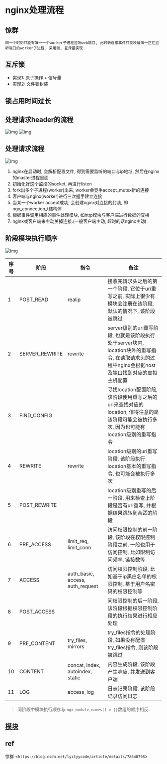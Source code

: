 # nginx处理流程

## 惊群

    同一个时刻只能有唯一一个worker子进程监听web端口, 此时新连接事件只能唤醒唯一正在监听端口的worker子进程. 采用锁, 互斥量实现.  

## 互斥锁

- 实现1: 原子操作 + 信号量  
- 实现2: 文件锁封装

## 锁占用时间过长

## 处理请求header的流程

![img](res/nginx-begin.png)
![img](res/nginx-header-handle.png)

## 处理请求流程

![img](res/nginx-process.png)

1. nginx在启动时, 会解析配置文件, 得到需要监听的端口与ip地址, 然后在nginx的master进程里面  
2. 初始化好这个监控的socket, 再进行listen  
3. fork出多个子进程(worker)出来,  worker会竞争accept_mutex新的连接  
4. 客户端与nginx(worker)进行三次握手建立连接  
5. 当某一个worker accept成功, 会创建nginx对连接的封装, 即ngx_connection_t结构体  
6. 根据事件调用相应的事件处理模块, 如http模块与客户端进行数据的交换  
7. nginx或客户端来主动关掉连接.(一般客户端主动,  超时的话nginx主动)  

## 阶段模块执行顺序

![img](res/nginx-proc-sort.png)

| 序号 | 阶段           | 指令                             | 备注                                                                                                                                             |
| ---- | -------------- | -------------------------------- | ------------------------------------------------------------------------------------------------------------------------------------------------ |
| 1    | POST_READ      | realip                           | 接收完请求头之后的第一个阶段, 它位于uri重写之前, 实际上很少有模块会注册在该阶段, 默认的情况下, 该阶段被跳过                                      |
| 2    | SERVER_REWRITE | rewrite                          | server级别的uri重写阶段, 也就是该阶段执行处于server块内, location块外的重写指令, 在读取请求头的过程中nginx会根据host及端口找到对应的虚拟主机配置 |
| 3    | FIND_CONFIG    |                                  | 寻找location配置阶段, 该阶段使用重写之后的uri来查找对应的location, 值得注意的是该阶段可能会被执行多次, 因为也可能有location级别的重写指令        |
| 4    | REWRITE        | rewrite                          | location级别的uri重写阶段, 该阶段执行location基本的重写指令, 也可能会被执行多次                                                                  |
| 5    | POST_REWRITE   |                                  | location级别重写的后一阶段, 用来检查上阶段是否有uri重写, 并根据结果跳转到合适的阶段                                                              |
| 6    | PRE_ACCESS     | limit_req, limit_conn            | 访问权限控制的前一阶段, 该阶段在权限控制阶段之前, 一般也用于访问控制, 比如限制访问频率, 链接数等                                                 |
| 7    | ACCESS         | auth_basic, access, auth_request | 访问权限控制阶段, 比如基于ip黑白名单的权限控制, 基于用户名密码的权限控制等                                                                       |
| 8    | POST_ACCESS    |                                  | 问权限控制的后一阶段, 该阶段根据权限控制阶段的执行结果进行相应处理                                                                               |
| 9    | PRE_CONTENT    | try_files, mirrors               | try_files指令的处理阶段, 如果没有配置try_files指令, 则该阶段被跳过                                                                               |
| 10   | CONTENT        | concat, index, autoindex, static | 内容生成阶段, 该阶段产生响应, 并发送到客户端                                                                                                     |
| 11   | LOG            | access_log                       | 日志记录阶段, 该阶段记录访问日志                                                                                                                 |

> 同阶段中模块执行顺序与 `ngx_module_names[] = {}`数组的顺序相反.

## [模块](nginx-modules.md)

## ref

惊群 <`https://blog.csdn.net/lyztyycode/article/details/78648798`>